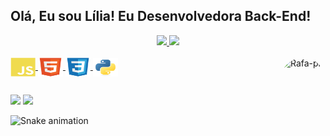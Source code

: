 ## Olá, Eu sou Lília! Eu Desenvolvedora Back-End! 

<div align="center">
  <a href="https://github.com/liliatatyany">
  <img width="42%" src="https://github-readme-stats.vercel.app/api?username=liliatatyany&show_icons=true&theme=radical&include_all_commits=true&count_private=true"/>
  <img width="50%" src="https://github-readme-stats.vercel.app/api/top-langs/?username=liliatatyany&layout=compact&langs_count=7&theme=radical"/>
    </div>
  
  <div style="display: inline_block"><br>
  <img align="center" alt="Rafa-Js" height="30" width="40" src="https://raw.githubusercontent.com/devicons/devicon/master/icons/javascript/javascript-plain.svg">
  <img align="center" alt="Rafa-HTML" height="30" width="40" src="https://raw.githubusercontent.com/devicons/devicon/master/icons/html5/html5-original.svg">
  <img align="center" alt="Rafa-CSS" height="30" width="40" src="https://raw.githubusercontent.com/devicons/devicon/master/icons/css3/css3-original.svg">
  <img align="center" alt="Rafa-Python" height="30" width="40" src="https://raw.githubusercontent.com/devicons/devicon/master/icons/python/python-original.svg">
  <img align="right" alt="Rafa-pic" height="150" style="border-radius:50px;" 
  <img align="right" alt="Rafa-pic" height="150" style="border-radius:50px;" src="https://picrew.me/shareImg/org/202209/338224_66bwwXHS.png">
</div>
  
  ##
  <div> 
  <a href = "mailto:liliatatyany@gmail.com"><img src="https://img.shields.io/badge/-Gmail-%23333?style=for-the-badge&logo=gmail&logoColor=white" target="_blank"></a>
  <a href="https://www.linkedin.com/in/lilia-ferreira-537868149/" target="_blank"><img src="https://img.shields.io/badge/-LinkedIn-%230077B5?style=for-the-badge&logo=linkedin&logoColor=white" target="_blank"></a> 

<div>

![Snake animation](https://github.com/liliatatyany/liliatatyany/blob/output/github-contribution-grid-snake.svg)
</div>
